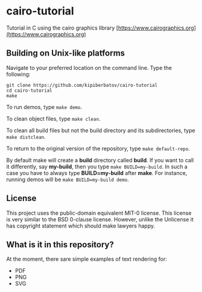 # cairo-tutorial

Tutorial in C using the cairo graphics library
[https://www.cairographics.org](https://www.cairographics.org)

## Building on Unix-like platforms

Navigate to your preferred location on the command line. Type the following:

```
git clone https://github.com/kipiberbatov/cairo-tutorial
cd cairo-tutorial
make
```

To run demos, type `make demo`.

To clean object files, type `make clean`.

To clean all build files but not the build directory and its subdirectories, type `make distclean`.

To return to the original version of the repository, type `make default-repo`.

By default make will create a __build__ directory called **build**.
If you want to call it differently, say **my-build**, then you type
`make BUILD=my-build`.
In such a case you have to always type **BUILD=my-build** after **make**.
For instance, running demos will be `make BUILD=my-build demo`.

## License

This project uses the public-domain equivalent MIT-0 license.
This license is very similar to the BSD 0-clause license.
However, unlike the Unlicense it has copyright statement which should make
lawyers happy.

## What is it in this repository?

At the moment, there sare simple examples of text rendering for:

- PDF
- PNG
- SVG
